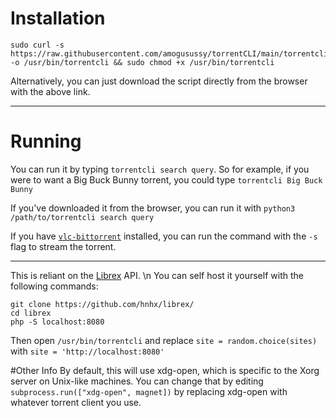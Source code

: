 # Installation

    sudo curl -s https://raw.githubusercontent.com/amogusussy/torrentCLI/main/torrentcli -o /usr/bin/torrentcli && sudo chmod +x /usr/bin/torrentcli 

Alternatively, you can just download the script directly from the browser with the above link.

***

# Running

You can run it by typing `torrentcli search query`. So for example, if you were to want a Big Buck Bunny torrent, you could type `torrentcli Big Buck Bunny`

If you've downloaded it from the browser, you can run it with `python3 /path/to/torrentcli search query`

If you have [`vlc-bittorrent`](https://github.com/johang/vlc-bittorrent) installed, you can run the command with the `-s` flag to stream the torrent.

***

This is reliant on the [Librex](https://github.com/hnhx/librex/) API. \n
You can self host it yourself with the following commands:

    git clone https://github.com/hnhx/librex/
    cd librex
    php -S localhost:8080
    
Then open `/usr/bin/torrentcli` and replace `site = random.choice(sites)` with `site = 'http://localhost:8080'`


#Other Info
By default, this will use xdg-open, which is specific to the Xorg server on Unix-like machines. You can change that by editing `        subprocess.run(["xdg-open", magnet])` by replacing xdg-open with whatever torrent client you use.

